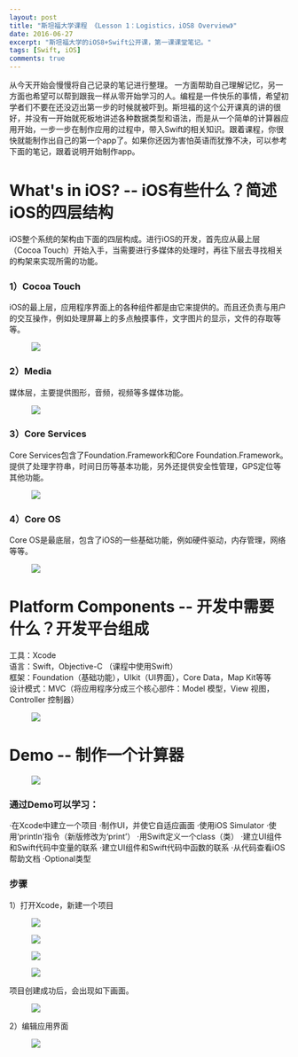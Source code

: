 ```yaml
---
layout: post
title: "斯坦福大学课程 《Lesson 1：Logistics，iOS8 Overview》"
date: 2016-06-27
excerpt: "斯坦福大学的iOS8+Swift公开课，第一课课堂笔记。"
tags: [Swift, iOS]
comments: true
---
```


从今天开始会慢慢将自己记录的笔记进行整理。
一方面帮助自己理解记忆，另一方面也希望可以帮到跟我一样从零开始学习的人。编程是一件快乐的事情，希望初学者们不要在还没迈出第一步的时候就被吓到。斯坦福的这个公开课真的讲的很好，并没有一开始就死板地讲述各种数据类型和语法，而是从一个简单的计算器应用开始，一步一步在制作应用的过程中，带入Swift的相关知识。跟着课程，你很快就能制作出自己的第一个app了。如果你还因为害怕英语而犹豫不决，可以参考下面的笔记，跟着说明开始制作app。

# What's in iOS? -- iOS有些什么？简述iOS的四层结构

iOS整个系统的架构由下面的四层构成。进行iOS的开发，首先应从最上层（Cocoa Touch）开始入手，当需要进行多媒体的处理时，再往下层去寻找相关的构架来实现所需的功能。

### 1）Cocoa Touch

iOS的最上层，应用程序界面上的各种组件都是由它来提供的。而且还负责与用户的交互操作，例如处理屏幕上的多点触摸事件，文字图片的显示，文件的存取等等。

<figure>
    <img src="/assets/img/iOS-Lesson1/1.png">
</figure>

### 2）Media

媒体层，主要提供图形，音频，视频等多媒体功能。

<figure>
    <img src="/assets/img/iOS-Lesson1/2.png">
</figure>

### 3）Core Services

Core Services包含了Foundation.Framework和Core Foundation.Framework。提供了处理字符串，时间日历等基本功能，另外还提供安全性管理，GPS定位等其他功能。

<figure>
    <img src="/assets/img/iOS-Lesson1/3.png">
</figure>

### 4）Core OS

Core OS是最底层，包含了iOS的一些基础功能，例如硬件驱动，内存管理，网络等等。

<figure>
    <img src="/assets/img/iOS-Lesson1/4.png">
</figure>

# Platform Components -- 开发中需要什么？开发平台组成

工具：Xcode <br>
语言：Swift，Objective-C （课程中使用Swift）<br>
框架：Foundation（基础功能），UIkit（UI界面），Core Data，Map Kit等等 <br>
设计模式：MVC（将应用程序分成三个核心部件：Model 模型，View 视图，Controller 控制器）<br>

<figure>
    <img src="/assets/img/iOS-Lesson1/5.png">
</figure>

# Demo -- 制作一个计算器

<figure>
    <img src="/assets/img/iOS-Lesson1/6.png">
</figure>

### 通过Demo可以学习：
·在Xcode中建立一个项目
·制作UI，并使它自适应画面
·使用iOS Simulator
·使用‘println’指令（新版修改为‘print’）
·用Swift定义一个class（类）
·建立UI组件和Swift代码中变量的联系
·建立UI组件和Swift代码中函数的联系
·从代码查看iOS帮助文档
·Optional类型

### 步骤

1）打开Xcode，新建一个项目

<figure>
    <img src="/assets/img/iOS-Lesson1/7.png">
</figure>

<figure>
    <img src="/assets/img/iOS-Lesson1/8.png">
</figure>

<figure>
    <img src="/assets/img/iOS-Lesson1/9.png">
</figure>

<figure>
    <img src="/assets/img/iOS-Lesson1/10.png">
</figure>

项目创建成功后，会出现如下画面。<br>

<figure>
    <img src="/assets/img/iOS-Lesson1/11.png">
</figure>

2）编辑应用界面

<figure>
    <img src="/assets/img/iOS-Lesson1/12.png">
</figure>




